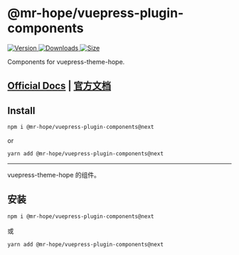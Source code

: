 # @mr-hope/vuepress-plugin-components

[![Version](https://img.shields.io/npm/v/@mr-hope/vuepress-plugin-components.svg?style=flat-square&logo=npm) ![Downloads](https://img.shields.io/npm/dm/@mr-hope/vuepress-plugin-components.svg?style=flat-square&logo=npm) ![Size](https://img.shields.io/bundlephobia/min/@mr-hope/vuepress-plugin-components?style=flat-square&logo=npm)](https://www.npmjs.com/package/@mr-hope/vuepress-plugin-components)

Components for vuepress-theme-hope.

## [Official Docs](https://vuepress-theme-hope.github.io/v2/components/) | [官方文档](https://vuepress-theme-hope.github.io/v2/components/zh/)

## Install

```bash
npm i @mr-hope/vuepress-plugin-components@next
```

or

```bash
yarn add @mr-hope/vuepress-plugin-components@next
```

---

vuepress-theme-hope 的组件。

## 安装

```bash
npm i @mr-hope/vuepress-plugin-components@next
```

或

```bash
yarn add @mr-hope/vuepress-plugin-components@next
```

